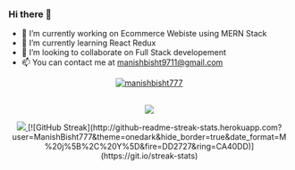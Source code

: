 ### Hi there 👋

- 🔭 I’m currently working on Ecommerce Webiste using MERN Stack
- 🌱 I’m currently learning React Redux 
- 👯 I’m looking to collaborate on Full Stack developement
- 📫 You can contact me at manishbisht9711@gmail.com

<p align="center"> <a href="https://github.com/ryo-ma/github-profile-trophy"><img src="https://github-profile-trophy.vercel.app/?username=manishbisht777" alt="manishbisht777" /></a> </p>

<p align="center">
  <br>
  <a href="https://github.com/Ashutosh00710/github-readme-activity-graph">
    <img src="https://activity-graph.herokuapp.com/graph?username=ManishBisht777&theme=react-dark&hide_border=true">
  </a>
</p>

<p align="center">
  <a href="https://github.com/anuraghazra/github-readme-stats">
    <img src="https://github-readme-stats.vercel.app/api?username=Swatigupta-droid&show_icons=true&bg_color=0d1117&text_color=FFF&border_color=444" >
  </a>
  [![GitHub Streak](http://github-readme-streak-stats.herokuapp.com?user=ManishBisht777&theme=onedark&hide_border=true&date_format=M%20j%5B%2C%20Y%5D&fire=DD2727&ring=CA40DD)](https://git.io/streak-stats)
  <br>
 
</p>


 



